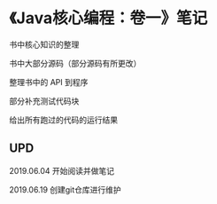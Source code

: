 # 《Java核心编程：卷一》笔记

书中核心知识的整理

书中大部分源码（部分源码有所更改）

整理书中的 API 到程序

部分补充测试代码块

给出所有跑过的代码的运行结果



## UPD

2019.06.04 开始阅读并做笔记

2019.06.19 创建git仓库进行维护

